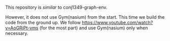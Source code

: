 This repository is *similar* to conj1349-graph-env.

However, it does not use Gym(nasium) from the start. This time we build the code from the ground up.
We follow https://www.youtube.com/watch?v=AoGRjPt-vms (for the most part) and use Gym(nasium) only when necessary.

